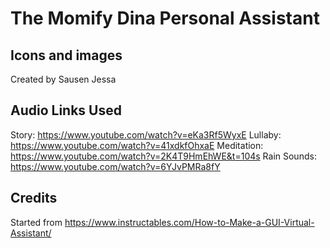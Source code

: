 # The Momify Dina Personal Assistant

## Icons and images
Created by Sausen Jessa

## Audio Links Used
Story: https://www.youtube.com/watch?v=eKa3Rf5WyxE
Lullaby: https://www.youtube.com/watch?v=41xdkfOhxaE
Meditation: https://www.youtube.com/watch?v=2K4T9HmEhWE&t=104s
Rain Sounds: https://www.youtube.com/watch?v=6YJvPMRa8fY

## Credits
Started from https://www.instructables.com/How-to-Make-a-GUI-Virtual-Assistant/